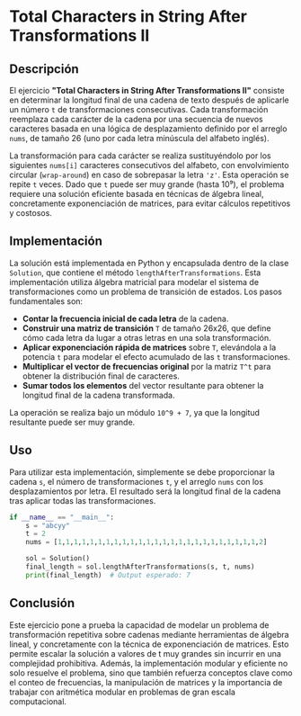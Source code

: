 # Total Characters in String After Transformations II

## Descripción

El ejercicio **"Total Characters in String After Transformations II"** consiste en determinar la longitud final de una cadena de texto después de aplicarle un número `t` de transformaciones consecutivas. Cada transformación reemplaza cada carácter de la cadena por una secuencia de nuevos caracteres basada en una lógica de desplazamiento definido por el arreglo `nums`, de tamaño 26 (uno por cada letra minúscula del alfabeto inglés).

La transformación para cada carácter se realiza sustituyéndolo por los siguientes `nums[i]` caracteres consecutivos del alfabeto, con envolvimiento circular (`wrap-around`) en caso de sobrepasar la letra `'z'`. Esta operación se repite `t` veces. Dado que `t` puede ser muy grande (hasta 10⁹), el problema requiere una solución eficiente basada en técnicas de álgebra lineal, concretamente exponenciación de matrices, para evitar cálculos repetitivos y costosos.

## Implementación

La solución está implementada en Python y encapsulada dentro de la clase `Solution`, que contiene el método `lengthAfterTransformations`. Esta implementación utiliza álgebra matricial para modelar el sistema de transformaciones como un problema de transición de estados. Los pasos fundamentales son:

- **Contar la frecuencia inicial de cada letra** de la cadena.
- **Construir una matriz de transición** `T` de tamaño 26x26, que define cómo cada letra da lugar a otras letras en una sola transformación.
- **Aplicar exponenciación rápida de matrices** sobre `T`, elevándola a la potencia `t` para modelar el efecto acumulado de las `t` transformaciones.
- **Multiplicar el vector de frecuencias original** por la matriz `T^t` para obtener la distribución final de caracteres.
- **Sumar todos los elementos** del vector resultante para obtener la longitud final de la cadena transformada.

La operación se realiza bajo un módulo `10^9 + 7`, ya que la longitud resultante puede ser muy grande.

## Uso

Para utilizar esta implementación, simplemente se debe proporcionar la cadena `s`, el número de transformaciones `t`, y el arreglo `nums` con los desplazamientos por letra. El resultado será la longitud final de la cadena tras aplicar todas las transformaciones.

```python
if __name__ == "__main__":
    s = "abcyy"
    t = 2
    nums = [1,1,1,1,1,1,1,1,1,1,1,1,1,1,1,1,1,1,1,1,1,1,1,1,1,2]

    sol = Solution()
    final_length = sol.lengthAfterTransformations(s, t, nums)
    print(final_length)  # Output esperado: 7
```

## Conclusión

Este ejercicio pone a prueba la capacidad de modelar un problema de transformación repetitiva sobre cadenas mediante herramientas de álgebra lineal, y concretamente con la técnica de exponenciación de matrices. Esto permite escalar la solución a valores de t muy grandes sin incurrir en una complejidad prohibitiva. Además, la implementación modular y eficiente no solo resuelve el problema, sino que también refuerza conceptos clave como el conteo de frecuencias, la manipulación de matrices y la importancia de trabajar con aritmética modular en problemas de gran escala computacional.
